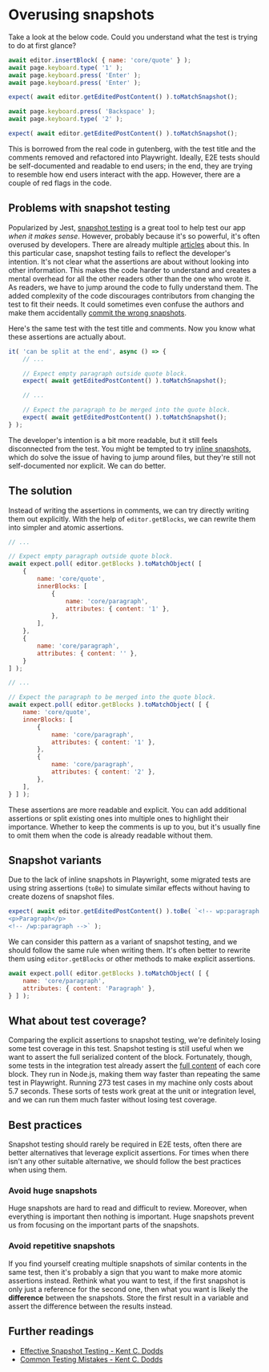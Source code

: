 # Overusing snapshots

Take a look at the below code. Could you understand what the test is trying to do at first glance?

```js
await editor.insertBlock( { name: 'core/quote' } );
await page.keyboard.type( '1' );
await page.keyboard.press( 'Enter' );
await page.keyboard.press( 'Enter' );

expect( await editor.getEditedPostContent() ).toMatchSnapshot();

await page.keyboard.press( 'Backspace' );
await page.keyboard.type( '2' );

expect( await editor.getEditedPostContent() ).toMatchSnapshot();
```

This is borrowed from the real code in gutenberg, with the test title and the comments removed and refactored into Playwright. Ideally, E2E tests should be self-documented and readable to end users; in the end, they are trying to resemble how end users interact with the app. However, there are a couple of red flags in the code.

## Problems with snapshot testing

Popularized by Jest, [snapshot testing](https://jestjs.io/docs/snapshot-testing) is a great tool to help test our app _when it makes sense_. However, probably because it's so powerful, it's often overused by developers. There are already multiple [articles](https://kentcdodds.com/blog/effective-snapshot-testing) about this. In this particular case, snapshot testing fails to reflect the developer's intention. It's not clear what the assertions are about without looking into other information. This makes the code harder to understand and creates a mental overhead for all the other readers other than the one who wrote it. As readers, we have to jump around the code to fully understand them. The added complexity of the code discourages contributors from changing the test to fit their needs. It could sometimes even confuse the authors and make them accidentally [commit the wrong snapshots](https://github.com/WordPress/gutenberg/pull/42780#discussion_r949865612).

Here's the same test with the test title and comments. Now you know what these assertions are actually about.

```js
it( 'can be split at the end', async () => {
	// ...

	// Expect empty paragraph outside quote block.
	expect( await getEditedPostContent() ).toMatchSnapshot();

	// ...

	// Expect the paragraph to be merged into the quote block.
	expect( await getEditedPostContent() ).toMatchSnapshot();
} );
```

The developer's intention is a bit more readable, but it still feels disconnected from the test. You might be tempted to try [inline snapshots](https://jestjs.io/docs/snapshot-testing#inline-snapshots), which do solve the issue of having to jump around files, but they're still not self-documented nor explicit. We can do better.

## The solution

Instead of writing the assertions in comments, we can try directly writing them out explicitly. With the help of `editor.getBlocks`, we can rewrite them into simpler and atomic assertions.

```js
// ...

// Expect empty paragraph outside quote block.
await expect.poll( editor.getBlocks ).toMatchObject( [
	{
		name: 'core/quote',
		innerBlocks: [
			{
				name: 'core/paragraph',
				attributes: { content: '1' },
			},
		],
	},
	{
		name: 'core/paragraph',
		attributes: { content: '' },
	}
] );

// ...

// Expect the paragraph to be merged into the quote block.
await expect.poll( editor.getBlocks ).toMatchObject( [ {
	name: 'core/quote',
	innerBlocks: [
		{
			name: 'core/paragraph',
			attributes: { content: '1' },
		},
		{
			name: 'core/paragraph',
			attributes: { content: '2' },
		},
	],
} ] );
```

These assertions are more readable and explicit. You can add additional assertions or split existing ones into multiple ones to highlight their importance. Whether to keep the comments is up to you, but it's usually fine to omit them when the code is already readable without them.

## Snapshot variants

Due to the lack of inline snapshots in Playwright, some migrated tests are using string assertions (`toBe`) to simulate similar effects without having to create dozens of snapshot files.

```js
expect( await editor.getEditedPostContent() ).toBe( `<!-- wp:paragraph -->
<p>Paragraph</p>
<!-- /wp:paragraph -->` );
```

We can consider this pattern as a variant of snapshot testing, and we should follow the same rule when writing them. It's often better to rewrite them using `editor.getBlocks` or other methods to make explicit assertions.

```js
await expect.poll( editor.getBlocks ).toMatchObject( [ {
	name: 'core/paragraph',
	attributes: { content: 'Paragraph' },
} ] );
```

## What about test coverage?

Comparing the explicit assertions to snapshot testing, we're definitely losing some test coverage in this test. Snapshot testing is still useful when we want to assert the full serialized content of the block. Fortunately, though, some tests in the integration test already assert the [full content](https://github.com/WordPress/gutenberg/blob/trunk/test/integration/fixtures/blocks/README.md) of each core block. They run in Node.js, making them way faster than repeating the same test in Playwright. Running 273 test cases in my machine only costs about 5.7 seconds. These sorts of tests work great at the unit or integration level, and we can run them much faster without losing test coverage.

## Best practices

Snapshot testing should rarely be required in E2E tests, often there are better alternatives that leverage explicit assertions. For times when there isn't any other suitable alternative, we should follow the best practices when using them.

### Avoid huge snapshots

Huge snapshots are hard to read and difficult to review. Moreover, when everything is important then nothing is important. Huge snapshots prevent us from focusing on the important parts of the snapshots.

### Avoid repetitive snapshots

If you find yourself creating multiple snapshots of similar contents in the same test, then it's probably a sign that you want to make more atomic assertions instead. Rethink what you want to test, if the first snapshot is only just a reference for the second one, then what you want is likely the **difference** between the snapshots. Store the first result in a variable and assert the difference between the results instead.

## Further readings

- [Effective Snapshot Testing - Kent C. Dodds](https://kentcdodds.com/blog/effective-snapshot-testing)
- [Common Testing Mistakes - Kent C. Dodds](https://kentcdodds.com/blog/common-testing-mistakes)
